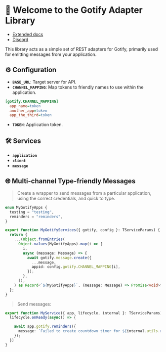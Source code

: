 # 📨 Welcome to the Gotify Adapter Library

- [Extended docs](https://docs.digital-alchemy.app/Gotify)
- [Discord](https://discord.gg/JkZ35Gv97Y)

This library acts as a simple set of REST adapters for Gotify, primarily used for emitting messages from your application.

## ⚙️ Configuration

- **`BASE_URL`**: Target server for API.
- **`CHANNEL_MAPPING`**: Map tokens to friendly names to use within the application.

```ini
[gotify.CHANNEL_MAPPING]
  app_name=token
  another_app=token
  app_the_third=token
```

- **`TOKEN`**: Application token.

## 🛠 Services

- **`application`**
- **`client`**
- **`message`**

## 🌐 Multi-channel Type-friendly Messages

> Create a wrapper to send messages from a particular application, using the correct credentials, and quick to type.

```typescript
enum MyGotifyApps {
  testing = "testing",
  reminders = "reminders",
}

export function MyGotifyServices({ gotify, config }: TServiceParams) {
  return {
    ...(Object.fromEntries(
      Object.values(MyGotifyApps).map(i => [
        i,
        async (message: Message) => {
          await gotify.message.create({
            ...message,
            appid: config.gotify.CHANNEL_MAPPING[i],
          });
        },
      ]),
    ) as Record<`${MyGotifyApps}`, (message: Message) => Promise<void>>),
  };
}
```

> Send messages:

```typescript
export function MyService({ app, lifecycle, internal }: TServiceParams) {
  lifecycle.onReady(async() => {

    await app.gotify.reminders({
      message: `Failed to create countdown timer for ${internal.utils.relativeDate(target)}`,
    });
  })
}
```
